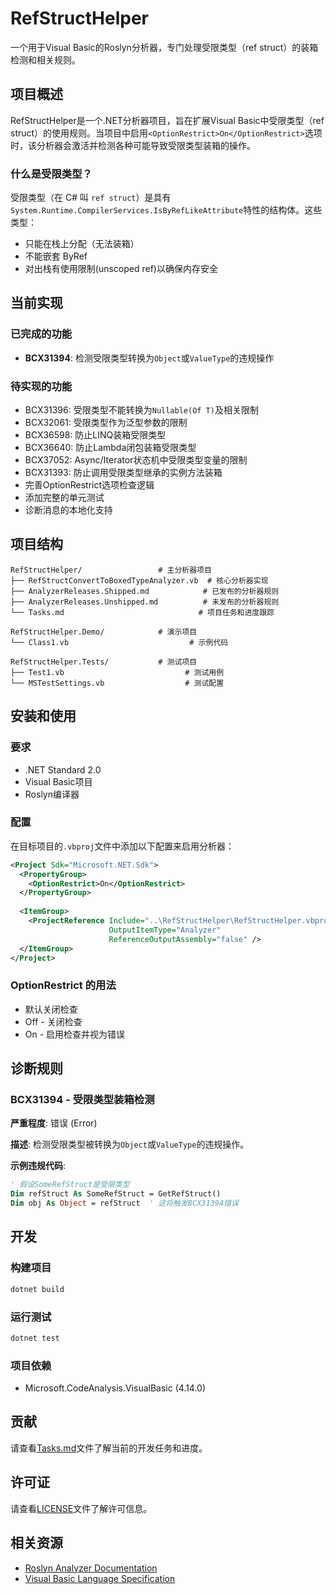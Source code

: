 # RefStructHelper

一个用于Visual Basic的Roslyn分析器，专门处理受限类型（ref struct）的装箱检测和相关规则。

## 项目概述

RefStructHelper是一个.NET分析器项目，旨在扩展Visual Basic中受限类型（ref struct）的使用规则。当项目中启用`<OptionRestrict>On</OptionRestrict>`选项时，该分析器会激活并检测各种可能导致受限类型装箱的操作。

### 什么是受限类型？

受限类型（在 C# 叫 `ref struct`）是具有`System.Runtime.CompilerServices.IsByRefLikeAttribute`特性的结构体。这些类型：
- 只能在栈上分配（无法装箱）
- 不能嵌套 ByRef
- 对出栈有使用限制(unscoped ref)以确保内存安全

## 当前实现

### 已完成的功能

- **BCX31394**: 检测受限类型转换为`Object`或`ValueType`的违规操作

### 待实现的功能

- BCX31396: 受限类型不能转换为`Nullable(Of T)`及相关限制
- BCX32061: 受限类型作为泛型参数的限制
- BCX36598: 防止LINQ装箱受限类型
- BCX36640: 防止Lambda闭包装箱受限类型
- BCX37052: Async/Iterator状态机中受限类型变量的限制
- BCX31393: 防止调用受限类型继承的实例方法装箱
- 完善OptionRestrict选项检查逻辑
- 添加完整的单元测试
- 诊断消息的本地化支持

## 项目结构

```
RefStructHelper/                 # 主分析器项目
├── RefStructConvertToBoxedTypeAnalyzer.vb  # 核心分析器实现
├── AnalyzerReleases.Shipped.md            # 已发布的分析器规则
├── AnalyzerReleases.Unshipped.md          # 未发布的分析器规则
└── Tasks.md                              # 项目任务和进度跟踪

RefStructHelper.Demo/            # 演示项目
└── Class1.vb                           # 示例代码

RefStructHelper.Tests/           # 测试项目
├── Test1.vb                           # 测试用例
└── MSTestSettings.vb                  # 测试配置
```

## 安装和使用

### 要求

- .NET Standard 2.0
- Visual Basic项目
- Roslyn编译器

### 配置

在目标项目的`.vbproj`文件中添加以下配置来启用分析器：

```xml
<Project Sdk="Microsoft.NET.Sdk">
  <PropertyGroup>
    <OptionRestrict>On</OptionRestrict>
  </PropertyGroup>
  
  <ItemGroup>
    <ProjectReference Include="..\RefStructHelper\RefStructHelper.vbproj" 
                      OutputItemType="Analyzer" 
                      ReferenceOutputAssembly="false" />
  </ItemGroup>
</Project>
```

### OptionRestrict 的用法
- 默认关闭检查
- Off - 关闭检查
- On - 启用检查并视为错误

## 诊断规则

### BCX31394 - 受限类型装箱检测

**严重程度**: 错误 (Error)

**描述**: 检测受限类型被转换为`Object`或`ValueType`的违规操作。

**示例违规代码**:
```vb
' 假设SomeRefStruct是受限类型
Dim refStruct As SomeRefStruct = GetRefStruct()
Dim obj As Object = refStruct  ' 这将触发BCX31394错误
```

## 开发

### 构建项目

```bash
dotnet build
```

### 运行测试

```bash
dotnet test
```

### 项目依赖

- Microsoft.CodeAnalysis.VisualBasic (4.14.0)

## 贡献

请查看[Tasks.md](RefStructHelper/Tasks.md)文件了解当前的开发任务和进度。

## 许可证

请查看[LICENSE](LICENSE)文件了解许可信息。

## 相关资源

- [Roslyn Analyzer Documentation](https://github.com/dotnet/roslyn-analyzers)
- [Visual Basic Language Specification](https://learn.microsoft.com/en-us/dotnet/visual-basic/)
